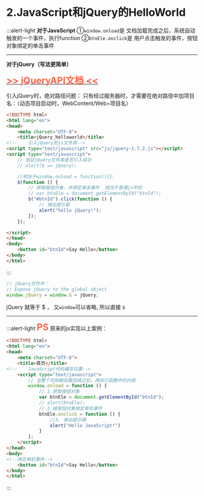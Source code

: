 # 2.JavaScript和jQuery的HelloWorld
:::alert-light
**对于JavaScript**
①`window.onload`是 文档加载完成之后，系统自动触发的一个事件，执行function
②`btnEle.onclick`是 用户点击触发的事件，按钮对象绑定的单击事件

***
**对于jQuery（写法更简单）**

[<font size=5 color=tomato>**>> jQueryAPI文档 <<**</font>](_v_attachments/20200424153240886_21398/jQueryAPI_1.7_CN.chm)

引入jQuery时，绝对路径问题：
只有经过服务器时，才需要在绝对路径中加项目名：（动态项目启动时，WebContent/Web=项目名）
```html
<!DOCTYPE html>
<html lang="en">
<head>
    <meta charset="UTF-8">
    <title>jQuery_helloworld</title>
<!--    引入jQuery的js文件库-->
<script type="text/javascript" src="js/jquery-1.7.2.js"></script>
<script type="text/javascript">
    // 验证jQuery文件库是否引入成功
    // alert($ == jQuery);

    //相当于window.onload = function(){};
    $(function () {
        // 获取按钮对象，并绑定单击事件  相当于普通js中的  
        // var btnEle = document.getElementById("btnId");
        $("#btnId").click(function () {
            // 弹出提示框
            alert("hello jQuery!");
        });
    });

</script>
</head>
<body>
    <button id="btnId">Say Hello</button>
</body>
</html>
```

:::
```js
// jQuery文件中：
// Expose jQuery to the global object
window.jQuery = window.$ = jQuery;
```
jQuery  就等于 $  ， 又`window`可以省略, 所以直接	`$`

***
:::alert-light
<font color=tomato size=5>**PS**</font> 原来的js实现以上案例：
```html
<!DOCTYPE html>
<html lang="en">
<head>
    <meta charset="UTF-8">
    <title>首页</title>
<!--    JavaScript代码编写位置-->
    <script type="text/javascript">
        // 当整个文档都加载完成之后，再执行函数中的内容
        window.onload = function () {
            // 1.获取按钮对象
            var btnEle = document.getElementById("btnId");
            // alert(btnEle);
            // 2.给按钮对象绑定单机事件
            btnEle.onclick = function () {
                //3. 弹出提示框
                alert("Hello JavaScript!")
            }
        };
    </script>
</head>
<body>
<!--绑定单机事件-->
    <button id="btnId">Say Hello</button>
</body>
</html>
```
:::
